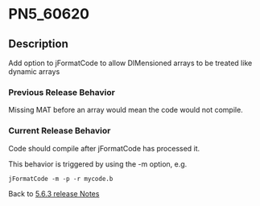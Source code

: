 # PN5_60620

<PageHeader />

## Description

Add option to jFormatCode to allow DIMensioned arrays to be treated like dynamic arrays

### Previous Release Behavior

Missing MAT before an array would mean the code would not compile.

### Current Release Behavior

Code should compile after jFormatCode has processed it.

This behavior is triggered by using the -m option, e.g.

```
jFormatCode -m -p -r mycode.b
```

Back to [5.6.3 release Notes](./../README.md)

<PageFooter />
